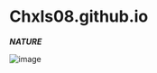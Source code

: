 # Chxls08.github.io
***NATURE***

![image](https://user-images.githubusercontent.com/118231409/202324926-e598ba93-34e3-4d0d-a160-41f3e2a7bf53.png)
